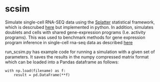 # scsim
Simulate single-cell RNA-SEQ data using the [Splatter](https://github.com/Oshlack/splatter) statistical framework, which is descrubed [here](https://genomebiology.biomedcentral.com/articles/10.1186/s13059-017-1305-0) but implemented in python. In addition, simulates doublets and cells with shared gene-expression programs (I.e. activity programs). This was used to benchmark methods for gene expression program inference in single-cell rna-seq data as described [here](https://elifesciences.org/articles/43803)

run_scsim.py has example code for running a simulation with a given set of parameters. It saves the results in the numpy compressed matrix format which can be loaded into a Pandas dataframe as follows:

    with np.load(filename) as f:
        result = pd.DataFrame(**f)


